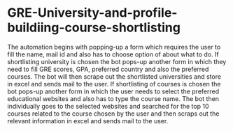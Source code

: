 # GRE-University-and-profile-buildiing-course-shortlisting

The automation begins with popping-up a form which requires the user to fill the name, mail id and also has to choose option of about what to do. 
If shortlisting university is chosen the bot pops-up another form in which they need to fill GRE scores, GPA, preferred country and also the preferred courses. The bot will then scrape out the shortlisted universities and store in excel and sends mail to the user. 
If shortlisting of courses is chosen the bot pops-up another form in which the user needs to select the preferred educational websites and also has to type the course name. The bot then individually goes to the selected websites and searched for the top 10 courses related to the course chosen by the user and then scraps out the relevant information in excel and sends mail to the user.

